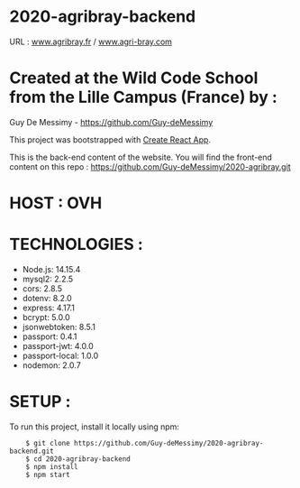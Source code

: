 # 2020-agribray-backend

URL : www.agribray.fr / www.agri-bray.com

# Created at the Wild Code School from the Lille Campus (France) by :

Guy De Messimy - https://github.com/Guy-deMessimy

This project was bootstrapped with [Create React App](https://github.com/facebook/create-react-app).

This is the back-end content of the website. You will find the front-end content on this repo : https://github.com/Guy-deMessimy/2020-agribray.git

# HOST : OVH

# TECHNOLOGIES :

- Node.js: 14.15.4
- mysql2: 2.2.5
- cors: 2.8.5
- dotenv: 8.2.0
- express: 4.17.1
- bcrypt: 5.0.0
- jsonwebtoken: 8.5.1
- passport: 0.4.1
- passport-jwt: 4.0.0
- passport-local: 1.0.0
- nodemon: 2.0.7

# SETUP :

To run this project, install it locally using npm:

```
    $ git clone https://github.com/Guy-deMessimy/2020-agribray-backend.git
    $ cd 2020-agribray-backend
    $ npm install
    $ npm start
```
